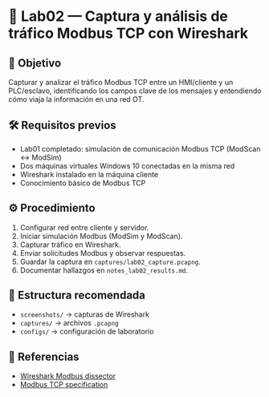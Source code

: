 # 🧪 Lab02 — Captura y análisis de tráfico Modbus TCP con Wireshark

## 🎯 Objetivo
Capturar y analizar el tráfico Modbus TCP entre un HMI/cliente y un PLC/esclavo, identificando los campos clave de los mensajes y entendiendo cómo viaja la información en una red OT.

## 🛠️ Requisitos previos
- Lab01 completado: simulación de comunicación Modbus TCP (ModScan ↔ ModSim)
- Dos máquinas virtuales Windows 10 conectadas en la misma red
- Wireshark instalado en la máquina cliente
- Conocimiento básico de Modbus TCP

## ⚙️ Procedimiento
1. Configurar red entre cliente y servidor.
2. Iniciar simulación Modbus (ModSim y ModScan).
3. Capturar tráfico en Wireshark.
4. Enviar solicitudes Modbus y observar respuestas.
5. Guardar la captura en `captures/lab02_capture.pcapng`.
6. Documentar hallazgos en `notes_lab02_results.md`.

## 📁 Estructura recomendada
- `screenshots/` → capturas de Wireshark
- `captures/` → archivos `.pcapng`
- `configs/` → configuración de laboratorio

## 🔗 Referencias
- [Wireshark Modbus dissector](https://wiki.wireshark.org/Modbus)
- [Modbus TCP specification](https://modbus.org/specs.php)
